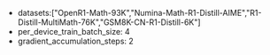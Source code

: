 - datasets:["OpenR1-Math-93K","Numina-Math-R1-Distill-AIME","R1-Distill-MultiMath-76K","GSM8K-CN-R1-Distill-6K"]
- per_device_train_batch_size: 4
- gradient_accumulation_steps: 2